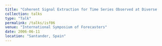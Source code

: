```yaml
---
title: "Coherent Signal Extraction for Time Series Observed at Diverse Sampling Frequencies"
collection: talks
type: "Talk"
permalink: /talks/isf06
venue: "International Symposium of Forecasters"
date: 2006-06-11
location: "Santander, Spain"
---
```

